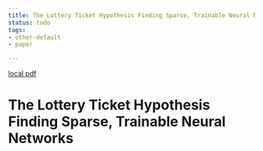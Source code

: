 ```yaml
---
title: The Lottery Ticket Hypothesis Finding Sparse, Trainable Neural Networks
status: todo
tags:
- other-default
- paper

---
```


[local pdf](../../../pdfs/The%20Lottery%20Ticket%20Hypothesis%20Finding%20Sparse%2C%20Trainable%20Neural%20Networks.pdf)

# The Lottery Ticket Hypothesis Finding Sparse, Trainable Neural Networks
